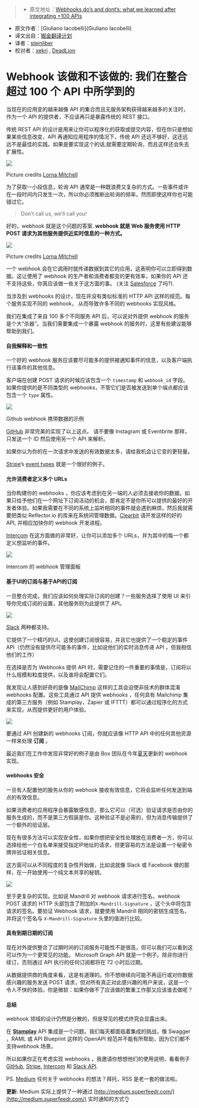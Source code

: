 > * 原文地址：[Webhooks do’s and dont’s: what we learned after integrating +100 APIs](https://restful.io/webhooks-dos-and-dont-s-what-we-learned-after-integrating-100-apis-d567405a3671)
* 原文作者：[Giuliano Iacobelli](Giuliano Iacobelli)
* 译文出自：[掘金翻译计划](https://github.com/xitu/gold-miner)
* 译者：[steinliber](https://github.com/steinliber)
* 校对者：[xekri](https://github.com/xekri) , [DeadLion](https://github.com/DeadLion)

# Webhook 该做和不该做的: 我们在整合超过 100 个 API 中所学到的


当现在的应用变的越来越像 API 的集合而且无服务架构获得越来越多的关注时，作为一个 API 的提供者，不应该再只是暴露传统的 REST 接口。

传统 REST API 的设计是用来让你可以程序化的获取或提交内容，但在你只是想如果某些信息改变，API 再通知应用程序的情况下，传统 API 还远不够好，这还远远不是最佳的实践。如果是要实现这个的话,就需要定期轮询，而且这样还会失去扩展性。


![](https://cdn-images-1.medium.com/max/800/1*dEmrcTajSG5A4Z_JjrGqfw.png)

Picture credits [Lorna Mitchell](https://medium.com/u/e6dd3fdb7c2d)



为了获取一小段信息，轮询 API 通常是一种既浪费又复杂的方式。一些事件或许在一段时间内只发生一次，所以你必须推断出轮询的频率。然而即使这样你也可能错过它。

> Don’t call us, we’ll call you!

好的，webhook 就是这个问题的答案.  **webhook 就是 Web 服务使用 HTTP POST 请求为其他服务提供近实时信息的一种方式。**



![](https://cdn-images-1.medium.com/max/800/1*8t-MNjY-6rJ79rsDnZt0rA.png)

Picture credits [Lorna Mitchell](https://medium.com/u/e6dd3fdb7c2d)



一个 webhook 会在它调用时就传递数据到其它的应用，这表明你可以立即得到数据。这让使用了 webhook 的生产者和消费者都变的更有效率，如果你的 API 还不支持这些，你真应该做一些关于这方面的事。
(关注 [Salesforce](https://medium.com/u/f4fb2a348280) 了吗?).

当涉及到 webhooks 的设计，现在并没有类似标准的 HTTP API 这样的规范。每个服务实现不同的 webhook， 从而导致许多不同的 webhooks 实现风格。

我们在集成了来自 100 多个不同服务 API 后，可以说对外提供 webhook 的服务是个大“杀器”。当我们需要集成一个暴露 webhook 的服务时，这里有些建议能够帮助到我们。


#### 自我解释和一致性

一个好的 webhook 服务应该要尽可能多的提供被通知事件的信息，以及客户端执行该事件的其他信息。

客户端在创建 POST 请求的时候应该包含一个 `timestamp` 和 `webhook_id` 字段。如果你提供的是不同类型的 webhooks，不管它们是否被发送到单个端点都应该包含一个 `type` 属性。




![](https://cdn-images-1.medium.com/max/600/1*Yi85OX2kNJw-bbn8O0VVQQ.png)

Github webhook 携带数据的示例



[GitHub](https://medium.com/u/d18563e4f2b9) 非常完美的实现了以上这点。 请不要像 Instagram 或 Eventbrite 那样，只发送一个 ID 然后使用另一个 API 来解析。


如果你认为你的在一次请求中发送的有效数据太多，请给我机会让它变的更轻量。

[Stripe](https://medium.com/u/3ecae35d6d66)’s [event types](https://stripe.com/docs/api) 就是一个很好的例子。

#### 允许消费者定义多个 URLs

当你构建你的 webhooks ，你应该考虑到在另一端的人必须去接收你的数据。如果只给予他们在一个网址下订阅活动的机会，那肯定不是你所可以提供的最好的开发者体验。如果我需要在不同的系统上监听相同的事件就会遇到麻烦，然后我就需要把类似 Reflector.io 的库来在系统间管理数据。[Clearbit](https://medium.com/u/ce5450a7b906) 请开发这样的好的 API, 并相应加快你的 webhook 开发进程。


[Intercom](https://medium.com/u/7ca8972daf76) 在这方面做的非常好，让你可以添加多个 URLs，并为其中的每一个都定义想监听的事件。



![](https://cdn-images-1.medium.com/max/800/1*lGfFqT7G4x3swfm1qkxjfA.png)

Intercom 的 webhook 管理面板



#### 基于UI的订阅与基于API的订阅

一旦整合完成，我们应该如何处理实际订阅的创建？一些服务选择了使用 UI 来引导你完成订阅的设置，其他服务则为此提供了 API。



![](https://cdn-images-1.medium.com/max/600/1*lQ5VTo4IF50IjaimPq-F4Q.png)



[Slack](https://medium.com/u/26d90a99f605) 两种都支持。

它提供了一个精巧的UI，这使创建订阅很容易，并且它也提供了一个稳定的事件 API（仍然没有提供尽可能多的事件，比如说他们的实时消息传递 API ，但我相信他们的工作）

在选择是否为 Webhooks 提供 API 时，需要记住的一件重要的事情是，订阅将以什么规模和粒度提供，以及谁将会配置它们。

我发现让人感到好奇的是像 [MailChimp](https://medium.com/u/772bf2413f17) 这样的工具会迫使非技术的群体混淆 webhooks 配置。这些工具通过 API 提供 webhooks ，任何具有 Mailchimp 集成的第三方服务（例如 Stamplay，Zapier 或 IFTTT）都可以通过程序化的方式来实现，从而提供更好的用户体验。



![](https://cdn-images-1.medium.com/max/600/1*EEMaCdPa63smJ3oOSpQ60w.png)



要通过 API 创建新的 webhooks 订阅，你就应该像 HTTP API 中的任何其他资源一样来处理 __订阅__ 。

最近我们在工作中发现非常好的例子是由 Box 团队在今年[夏天](https://blog.box.com/blog/box-webhooks/)更新的 webhook 实现。

#### webhooks 安全

一旦有人配置他的服务从你的 webhook 接收有效信息，它将会监听任何发送到端点的有效信息。

如果消费者的应用程序会暴露敏感信息，那么它可以（可选）验证请求是否由你的服务生成的，而不是第三方假装是你。这种验证不是必需的，但为消息传输提供了一个额外的验证层。

现在有很多方法可以实现安全性，如果你想把安全性处理放在消费者一方，你可以选择给他一个白名单来接受指定IP地址的请求，但更容易的方法是设置一个秘密令牌并验证相关信息。

这方面可以从不同程度的复杂性开始做，比如说就像 Slack 或 Facebook 做的那样，在一开始使用一个纯文本共享的秘钥。



![](https://cdn-images-1.medium.com/max/800/1*qyzDKFf4CfPwJEozGIah0w.png)


至于更复杂的实现。比如说 Mandrill 对 webhook 请求进行签名，webhook POST 请求的 HTTP 头部包含了附加的`X-Mandrill-Signature` ，这个头中将包含请求的签名。要验证 Webhook 请求，就要使用 Mandrill 相同的密钥生成签名，并将这个签名与 `X-Mandrill-Signature` 头里的值进行比较。


#### 具有到期日期的订阅

现在对外提供整合了过期时间的订阅服务可能性不是很高，但可以我们可以看到这可以作为一个更常见的功能。 Microsoft Graph API 就是一个例子。除非你进行续订，否则通过 API 执行的任何订阅都将在 72 小时后过期。

从数据提供商的角度来看，这是有道理的。你不想继续向可能不再运行或对你数据感兴趣的服务发送 POST 请求，但对所有真正对此感兴趣的用户来说，这是一个令人不快的体验。你是微软：如果你做不了应该做的繁重工作那又应该谁去做呢？

#### 总结

webhook 领域的设计仍然是分散的，但是常见的模式终究会显露出来。

在 [**Stamplay**](https://stamplay.com/) API 集成是一个问题。我们每天都面临着集成的挑战，像 Swagger ，RAML 或 API Blueprint 这样的 OpenAPI 规范并不能有所帮助，因为它们都不支持webhook 场景。

所以如果你正在考虑实现 webhooks ，我邀请你想想他们的使用说明，看看例子
[GitHub](https://medium.com/u/d18563e4f2b9), [Stripe](https://medium.com/u/3ecae35d6d66), [Intercom](https://medium.com/u/7ca8972daf76) 和 [Slack API](https://medium.com/u/272cd95a3742).

PS. [Medium](https://medium.com/u/504c7870fdb6) 任何关于 webhooks 的想法？拜托，RSS 是老一套的做法啦。

**更新**: Medium 实际上提供了一种通过 [http://medium.superfeedr.com/](http://medium.superfeedr.com/) 实时通知的方式👌

